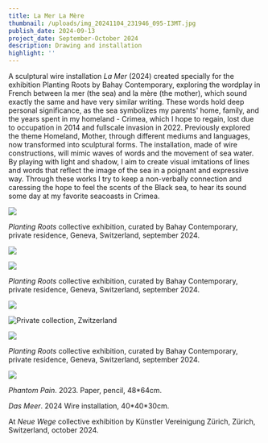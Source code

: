 ```yaml
---
title: La Mer La Mère
thumbnail: /uploads/img_20241104_231946_095-I3MT.jpg
publish_date: 2024-09-13
project_date: September-October 2024
description: Drawing and installation
highlight: ''
---
```

A sculptural wire installation _La Mer_ (2024) created specially for the exhibition Planting Roots by Bahay Contemporary, exploring the wordplay in French between la mer (the sea) and la mère (the mother), which sound exactly the same and have very similar writing. These words hold deep personal significance, as the sea symbolizes my parents' home, family, and the years spent in my homeland - Crimea, which I hope to regain, lost due to occupation in 2014 and fullscale invasion in 2022. Previously explored the theme Homeland, Mother, through different mediums and languages, now transformed into sculptural forms. The installation, made of wire constructions, will mimic waves of words and the movement of sea water. By playing with light and shadow, I aim to create visual imitations of lines and words that reflect the image of the sea in a poignant and expressive way. Through these works I try to keep a non-verbally connection and caressing the hope to feel the scents of the Black sea, to hear its sound some day at my favorite seacoasts in Crimea.

![](/uploads/photo_2024-09-27_00-05-26%20%285%29copy.webp)

_Planting Roots_ collective exhibition, curated by Bahay Contemporary, private residence, Geneva, Switzerland, september 2024.

![](/uploads/photo_2024-09-27_00-05-26copy.webp)

![](/uploads/photo_2024-09-27_00-05-26%20%282%29.webp)

_Planting Roots_ collective exhibition, curated by Bahay Contemporary, private residence, Geneva, Switzerland, september 2024.

![](/uploads/photo_2024-09-14_20-31-21.webp)

![](/uploads/photo_2025-01-18_16-33-48.webp "Private collection, Zwitzerland")

![](/uploads/photo_2024-09-27_00-05-26%20%284%29.webp)

_Planting Roots_ collective exhibition, curated by Bahay Contemporary, private residence, Geneva, Switzerland, september 2024.

![](/uploads/img_20241104_231946_095-I3MT.jpg)

_Phantom Pain_. 2023. Paper, pencil, 48\*64cm.

_Das Meer_. 2024 Wire installation, 40\*40\*30cm.

At _Neue Wege_ collective exhibition by Künstler Vereinigung Zürich, Zürich, Switzerland, october 2024.
